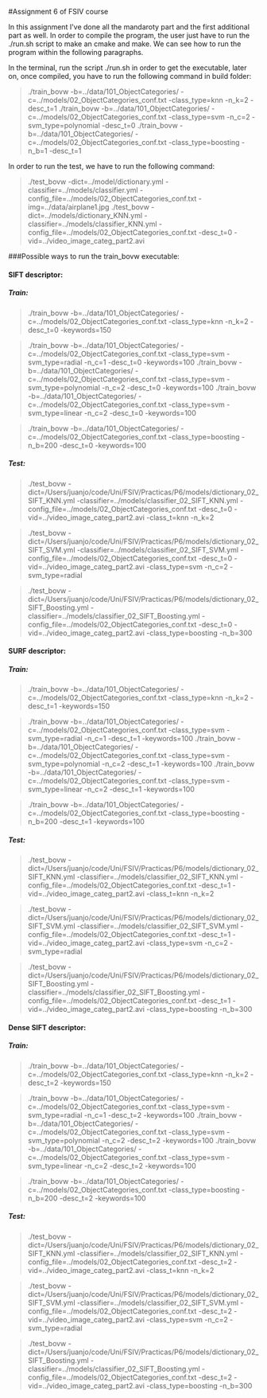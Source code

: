 #Assignment 6 of FSIV course

In this assignment I've done all the mandaroty part and the first additional part as well. In order to compile the program, the user just have to run the ./run.sh script to make an cmake and make.  We can see how to run the program within the following paragraphs.

In the terminal, run the script ./run.sh in order to get the executable, later on, once compiled, you have to run the following command in build folder:
>  ./train_bovw -b=../data/101_ObjectCategories/ -c=../models/02_ObjectCategories_conf.txt -class_type=knn -n_k=2 -desc_t=1
>  ./train_bovw -b=../data/101_ObjectCategories/ -c=../models/02_ObjectCategories_conf.txt -class_type=svm -n_c=2 -svm_type=polynomial -desc_t=0
>  ./train_bovw -b=../data/101_ObjectCategories/ -c=../models/02_ObjectCategories_conf.txt -class_type=boosting -n_b=1 -desc_t=1

In order to run the test, we have to run the following command:
> ./test_bovw -dict=../model/dictionary.yml -classifier=../models/classifier.yml -config_file=../models/02_ObjectCategories_conf.txt -img=../data/airplane1.jpg 
> ./test_bovw -dict=../models/dictionary_KNN.yml -classifier=../models/classifier_KNN.yml -config_file=../models/02_ObjectCategories_conf.txt  -desc_t=0 -vid=../video_image_categ_part2.avi 

###Possible ways to run the train_bovw executable:
#### SIFT descriptor:
##### Train:
> ./train_bovw -b=../data/101_ObjectCategories/ -c=../models/02_ObjectCategories_conf.txt -class_type=knn -n_k=2 -desc_t=0 -keywords=150

> ./train_bovw -b=../data/101_ObjectCategories/ -c=../models/02_ObjectCategories_conf.txt -class_type=svm -svm_type=radial -n_c=1 -desc_t=0 -keywords=100
> ./train_bovw -b=../data/101_ObjectCategories/ -c=../models/02_ObjectCategories_conf.txt -class_type=svm -svm_type=polynomial -n_c=2 -desc_t=0 -keywords=100
> ./train_bovw -b=../data/101_ObjectCategories/ -c=../models/02_ObjectCategories_conf.txt -class_type=svm -svm_type=linear -n_c=2 -desc_t=0 -keywords=100

> ./train_bovw -b=../data/101_ObjectCategories/ -c=../models/02_ObjectCategories_conf.txt -class_type=boosting -n_b=200 -desc_t=0 -keywords=100

##### Test:
> ./test_bovw -dict=/Users/juanjo/code/Uni/FSIV/Practicas/P6/models/dictionary_02_SIFT_KNN.yml  -classifier=../models/classifier_02_SIFT_KNN.yml -config_file=../models/02_ObjectCategories_conf.txt  -desc_t=0 -vid=../video_image_categ_part2.avi -class_t=knn -n_k=2

> ./test_bovw -dict=/Users/juanjo/code/Uni/FSIV/Practicas/P6/models/dictionary_02_SIFT_SVM.yml  -classifier=../models/classifier_02_SIFT_SVM.yml -config_file=../models/02_ObjectCategories_conf.txt  -desc_t=0 -vid=../video_image_categ_part2.avi -class_type=svm -n_c=2 -svm_type=radial 

> ./test_bovw -dict=/Users/juanjo/code/Uni/FSIV/Practicas/P6/models/dictionary_02_SIFT_Boosting.yml  -classifier=../models/classifier_02_SIFT_Boosting.yml -config_file=../models/02_ObjectCategories_conf.txt  -desc_t=0 -vid=../video_image_categ_part2.avi -class_type=boosting -n_b=300

#### SURF descriptor:
##### Train:
> ./train_bovw -b=../data/101_ObjectCategories/ -c=../models/02_ObjectCategories_conf.txt -class_type=knn -n_k=2 -desc_t=1 -keywords=150

> ./train_bovw -b=../data/101_ObjectCategories/ -c=../models/02_ObjectCategories_conf.txt -class_type=svm -svm_type=radial -n_c=1 -desc_t=1 -keywords=100
> ./train_bovw -b=../data/101_ObjectCategories/ -c=../models/02_ObjectCategories_conf.txt -class_type=svm -svm_type=polynomial -n_c=2 -desc_t=1 -keywords=100
> ./train_bovw -b=../data/101_ObjectCategories/ -c=../models/02_ObjectCategories_conf.txt -class_type=svm -svm_type=linear -n_c=2 -desc_t=1 -keywords=100

> ./train_bovw -b=../data/101_ObjectCategories/ -c=../models/02_ObjectCategories_conf.txt -class_type=boosting -n_b=200 -desc_t=1 -keywords=100

##### Test:
> ./test_bovw -dict=/Users/juanjo/code/Uni/FSIV/Practicas/P6/models/dictionary_02_SIFT_KNN.yml  -classifier=../models/classifier_02_SIFT_KNN.yml -config_file=../models/02_ObjectCategories_conf.txt  -desc_t=1 -vid=../video_image_categ_part2.avi -class_t=knn -n_k=2

> ./test_bovw -dict=/Users/juanjo/code/Uni/FSIV/Practicas/P6/models/dictionary_02_SIFT_SVM.yml  -classifier=../models/classifier_02_SIFT_SVM.yml -config_file=../models/02_ObjectCategories_conf.txt  -desc_t=1 -vid=../video_image_categ_part2.avi -class_type=svm -n_c=2 -svm_type=radial 

> ./test_bovw -dict=/Users/juanjo/code/Uni/FSIV/Practicas/P6/models/dictionary_02_SIFT_Boosting.yml  -classifier=../models/classifier_02_SIFT_Boosting.yml -config_file=../models/02_ObjectCategories_conf.txt  -desc_t=1 -vid=../video_image_categ_part2.avi -class_type=boosting -n_b=300

#### Dense SIFT descriptor:
##### Train:
> ./train_bovw -b=../data/101_ObjectCategories/ -c=../models/02_ObjectCategories_conf.txt -class_type=knn -n_k=2 -desc_t=2 -keywords=150

> ./train_bovw -b=../data/101_ObjectCategories/ -c=../models/02_ObjectCategories_conf.txt -class_type=svm -svm_type=radial -n_c=1 -desc_t=2 -keywords=100
> ./train_bovw -b=../data/101_ObjectCategories/ -c=../models/02_ObjectCategories_conf.txt -class_type=svm -svm_type=polynomial -n_c=2 -desc_t=2 -keywords=100
> ./train_bovw -b=../data/101_ObjectCategories/ -c=../models/02_ObjectCategories_conf.txt -class_type=svm -svm_type=linear -n_c=2 -desc_t=2 -keywords=100

> ./train_bovw -b=../data/101_ObjectCategories/ -c=../models/02_ObjectCategories_conf.txt -class_type=boosting -n_b=200 -desc_t=2 -keywords=100

##### Test:
> ./test_bovw -dict=/Users/juanjo/code/Uni/FSIV/Practicas/P6/models/dictionary_02_SIFT_KNN.yml  -classifier=../models/classifier_02_SIFT_KNN.yml -config_file=../models/02_ObjectCategories_conf.txt  -desc_t=2 -vid=../video_image_categ_part2.avi -class_t=knn -n_k=2

> ./test_bovw -dict=/Users/juanjo/code/Uni/FSIV/Practicas/P6/models/dictionary_02_SIFT_SVM.yml  -classifier=../models/classifier_02_SIFT_SVM.yml -config_file=../models/02_ObjectCategories_conf.txt  -desc_t=2 -vid=../video_image_categ_part2.avi -class_type=svm -n_c=2 -svm_type=radial 

> ./test_bovw -dict=/Users/juanjo/code/Uni/FSIV/Practicas/P6/models/dictionary_02_SIFT_Boosting.yml  -classifier=../models/classifier_02_SIFT_Boosting.yml -config_file=../models/02_ObjectCategories_conf.txt  -desc_t=2 -vid=../video_image_categ_part2.avi -class_type=boosting -n_b=300